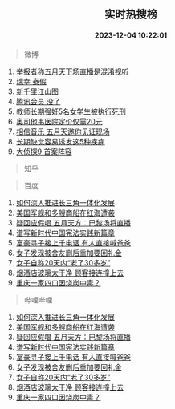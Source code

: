 <div align="center"><h2>实时热搜榜</h2><h4>2023-12-04 10:22:01</h4></div>

> 微博  

1. [举报者称五月天下场直播是混淆视听](https://s.weibo.com/weibo?q=%23%E4%B8%BE%E6%8A%A5%E8%80%85%E7%A7%B0%E4%BA%94%E6%9C%88%E5%A4%A9%E4%B8%8B%E5%9C%BA%E7%9B%B4%E6%92%AD%E6%98%AF%E6%B7%B7%E6%B7%86%E8%A7%86%E5%90%AC%23&t=31&band_rank=1&Refer=top)<br />
2. [瑞幸 泰假](https://s.weibo.com/weibo?q=%E7%91%9E%E5%B9%B8%20%E6%B3%B0%E5%81%87&t=31&band_rank=2&Refer=top)<br />
3. [新千里江山图](https://s.weibo.com/weibo?q=%23%E6%96%B0%E5%8D%83%E9%87%8C%E6%B1%9F%E5%B1%B1%E5%9B%BE%23&t=31&band_rank=3&Refer=top)<br />
4. [腾讯会员 没了](https://s.weibo.com/weibo?q=%E8%85%BE%E8%AE%AF%E4%BC%9A%E5%91%98%20%E6%B2%A1%E4%BA%86&t=31&band_rank=4&Refer=top)<br />
5. [教师长期强奸5名女学生被执行死刑](https://s.weibo.com/weibo?q=%23%E6%95%99%E5%B8%88%E9%95%BF%E6%9C%9F%E5%BC%BA%E5%A5%B85%E5%90%8D%E5%A5%B3%E5%AD%A6%E7%94%9F%E8%A2%AB%E6%89%A7%E8%A1%8C%E6%AD%BB%E5%88%91%23&t=31&band_rank=5&Refer=top)<br />
6. [奥司他韦医院定价仅需20元](https://s.weibo.com/weibo?q=%23%E5%A5%A5%E5%8F%B8%E4%BB%96%E9%9F%A6%E5%8C%BB%E9%99%A2%E5%AE%9A%E4%BB%B7%E4%BB%85%E9%9C%8020%E5%85%83%23&t=31&band_rank=6&Refer=top)<br />
7. [相信音乐 五月天邀你见证现场](https://s.weibo.com/weibo?q=%E7%9B%B8%E4%BF%A1%E9%9F%B3%E4%B9%90%20%E4%BA%94%E6%9C%88%E5%A4%A9%E9%82%80%E4%BD%A0%E8%A7%81%E8%AF%81%E7%8E%B0%E5%9C%BA&t=31&band_rank=7&Refer=top)<br />
8. [长期缺觉容易诱发这5种疾病](https://s.weibo.com/weibo?q=%23%E9%95%BF%E6%9C%9F%E7%BC%BA%E8%A7%89%E5%AE%B9%E6%98%93%E8%AF%B1%E5%8F%91%E8%BF%995%E7%A7%8D%E7%96%BE%E7%97%85%23&t=31&band_rank=8&Refer=top)<br />
9. [大侦探9 首案阵容](https://s.weibo.com/weibo?q=%E5%A4%A7%E4%BE%A6%E6%8E%A29%20%E9%A6%96%E6%A1%88%E9%98%B5%E5%AE%B9&t=31&band_rank=9&Refer=top)<br />

> 知乎  


> 百度  

1. [如何深入推进长三角一体化发展](https://www.baidu.com/s?wd=%E5%A6%82%E4%BD%95%E6%B7%B1%E5%85%A5%E6%8E%A8%E8%BF%9B%E9%95%BF%E4%B8%89%E8%A7%92%E4%B8%80%E4%BD%93%E5%8C%96%E5%8F%91%E5%B1%95&sa=fyb_news&rsv_dl=fyb_news)<br />
2. [美国军舰和多艘商船在红海遭袭](https://www.baidu.com/s?wd=%E7%BE%8E%E5%9B%BD%E5%86%9B%E8%88%B0%E5%92%8C%E5%A4%9A%E8%89%98%E5%95%86%E8%88%B9%E5%9C%A8%E7%BA%A2%E6%B5%B7%E9%81%AD%E8%A2%AD&sa=fyb_news&rsv_dl=fyb_news)<br />
3. [疑回应假唱 五月天方：巴黎场将直播](https://www.baidu.com/s?wd=%E7%96%91%E5%9B%9E%E5%BA%94%E5%81%87%E5%94%B1+%E4%BA%94%E6%9C%88%E5%A4%A9%E6%96%B9%EF%BC%9A%E5%B7%B4%E9%BB%8E%E5%9C%BA%E5%B0%86%E7%9B%B4%E6%92%AD&sa=fyb_news&rsv_dl=fyb_news)<br />
4. [谱写新时代中国宪法实践新篇章](https://www.baidu.com/s?wd=%E8%B0%B1%E5%86%99%E6%96%B0%E6%97%B6%E4%BB%A3%E4%B8%AD%E5%9B%BD%E5%AE%AA%E6%B3%95%E5%AE%9E%E8%B7%B5%E6%96%B0%E7%AF%87%E7%AB%A0&sa=fyb_news&rsv_dl=fyb_news)<br />
5. [富豪寻子接上千电话 有人直接喊爸爸](https://www.baidu.com/s?wd=%E5%AF%8C%E8%B1%AA%E5%AF%BB%E5%AD%90%E6%8E%A5%E4%B8%8A%E5%8D%83%E7%94%B5%E8%AF%9D+%E6%9C%89%E4%BA%BA%E7%9B%B4%E6%8E%A5%E5%96%8A%E7%88%B8%E7%88%B8&sa=fyb_news&rsv_dl=fyb_news)<br />
6. [女子发现被舍友删后重加要回礼金](https://www.baidu.com/s?wd=%E5%A5%B3%E5%AD%90%E5%8F%91%E7%8E%B0%E8%A2%AB%E8%88%8D%E5%8F%8B%E5%88%A0%E5%90%8E%E9%87%8D%E5%8A%A0%E8%A6%81%E5%9B%9E%E7%A4%BC%E9%87%91&sa=fyb_news&rsv_dl=fyb_news)<br />
7. [女子自称20天内“老了30多岁”](https://www.baidu.com/s?wd=%E5%A5%B3%E5%AD%90%E8%87%AA%E7%A7%B020%E5%A4%A9%E5%86%85%E2%80%9C%E8%80%81%E4%BA%8630%E5%A4%9A%E5%B2%81%E2%80%9D&sa=fyb_news&rsv_dl=fyb_news)<br />
8. [烟酒店玻璃太干净 顾客接连撞上去](https://www.baidu.com/s?wd=%E7%83%9F%E9%85%92%E5%BA%97%E7%8E%BB%E7%92%83%E5%A4%AA%E5%B9%B2%E5%87%80+%E9%A1%BE%E5%AE%A2%E6%8E%A5%E8%BF%9E%E6%92%9E%E4%B8%8A%E5%8E%BB&sa=fyb_news&rsv_dl=fyb_news)<br />
9. [重庆一家四口因烧炭中毒？](https://www.baidu.com/s?wd=%E9%87%8D%E5%BA%86%E4%B8%80%E5%AE%B6%E5%9B%9B%E5%8F%A3%E5%9B%A0%E7%83%A7%E7%82%AD%E4%B8%AD%E6%AF%92%EF%BC%9F&sa=fyb_news&rsv_dl=fyb_news)<br />

> 哔哩哔哩  

1. [如何深入推进长三角一体化发展](https://www.baidu.com/s?wd=%E5%A6%82%E4%BD%95%E6%B7%B1%E5%85%A5%E6%8E%A8%E8%BF%9B%E9%95%BF%E4%B8%89%E8%A7%92%E4%B8%80%E4%BD%93%E5%8C%96%E5%8F%91%E5%B1%95&sa=fyb_news&rsv_dl=fyb_news)<br />
2. [美国军舰和多艘商船在红海遭袭](https://www.baidu.com/s?wd=%E7%BE%8E%E5%9B%BD%E5%86%9B%E8%88%B0%E5%92%8C%E5%A4%9A%E8%89%98%E5%95%86%E8%88%B9%E5%9C%A8%E7%BA%A2%E6%B5%B7%E9%81%AD%E8%A2%AD&sa=fyb_news&rsv_dl=fyb_news)<br />
3. [疑回应假唱 五月天方：巴黎场将直播](https://www.baidu.com/s?wd=%E7%96%91%E5%9B%9E%E5%BA%94%E5%81%87%E5%94%B1+%E4%BA%94%E6%9C%88%E5%A4%A9%E6%96%B9%EF%BC%9A%E5%B7%B4%E9%BB%8E%E5%9C%BA%E5%B0%86%E7%9B%B4%E6%92%AD&sa=fyb_news&rsv_dl=fyb_news)<br />
4. [谱写新时代中国宪法实践新篇章](https://www.baidu.com/s?wd=%E8%B0%B1%E5%86%99%E6%96%B0%E6%97%B6%E4%BB%A3%E4%B8%AD%E5%9B%BD%E5%AE%AA%E6%B3%95%E5%AE%9E%E8%B7%B5%E6%96%B0%E7%AF%87%E7%AB%A0&sa=fyb_news&rsv_dl=fyb_news)<br />
5. [富豪寻子接上千电话 有人直接喊爸爸](https://www.baidu.com/s?wd=%E5%AF%8C%E8%B1%AA%E5%AF%BB%E5%AD%90%E6%8E%A5%E4%B8%8A%E5%8D%83%E7%94%B5%E8%AF%9D+%E6%9C%89%E4%BA%BA%E7%9B%B4%E6%8E%A5%E5%96%8A%E7%88%B8%E7%88%B8&sa=fyb_news&rsv_dl=fyb_news)<br />
6. [女子发现被舍友删后重加要回礼金](https://www.baidu.com/s?wd=%E5%A5%B3%E5%AD%90%E5%8F%91%E7%8E%B0%E8%A2%AB%E8%88%8D%E5%8F%8B%E5%88%A0%E5%90%8E%E9%87%8D%E5%8A%A0%E8%A6%81%E5%9B%9E%E7%A4%BC%E9%87%91&sa=fyb_news&rsv_dl=fyb_news)<br />
7. [女子自称20天内“老了30多岁”](https://www.baidu.com/s?wd=%E5%A5%B3%E5%AD%90%E8%87%AA%E7%A7%B020%E5%A4%A9%E5%86%85%E2%80%9C%E8%80%81%E4%BA%8630%E5%A4%9A%E5%B2%81%E2%80%9D&sa=fyb_news&rsv_dl=fyb_news)<br />
8. [烟酒店玻璃太干净 顾客接连撞上去](https://www.baidu.com/s?wd=%E7%83%9F%E9%85%92%E5%BA%97%E7%8E%BB%E7%92%83%E5%A4%AA%E5%B9%B2%E5%87%80+%E9%A1%BE%E5%AE%A2%E6%8E%A5%E8%BF%9E%E6%92%9E%E4%B8%8A%E5%8E%BB&sa=fyb_news&rsv_dl=fyb_news)<br />
9. [重庆一家四口因烧炭中毒？](https://www.baidu.com/s?wd=%E9%87%8D%E5%BA%86%E4%B8%80%E5%AE%B6%E5%9B%9B%E5%8F%A3%E5%9B%A0%E7%83%A7%E7%82%AD%E4%B8%AD%E6%AF%92%EF%BC%9F&sa=fyb_news&rsv_dl=fyb_news)<br />
